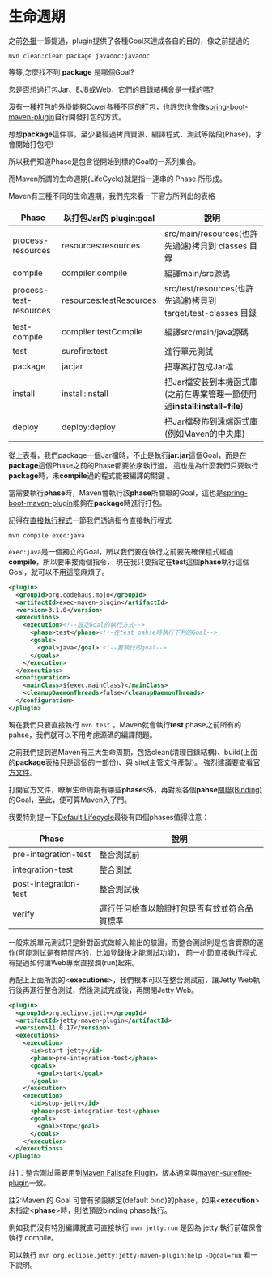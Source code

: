 # 生命週期

之前[外掛](plugin.md)一節提過，plugin提供了各種Goal來達成各自的目的，像之前提過的

```shell
mvn clean:clean package javadoc:javadoc
```
等等,怎麼找不到 **package** 是哪個Goal?

您是否想過打包Jar、EJB或Web，它們的目錄結構會是一樣的嗎?

沒有一種打包的外掛能夠Cover各種不同的打包，也許您也會像[spring-boot-maven-plugin](https://docs.spring.io/spring-boot/docs/current/maven-plugin/reference/htmlsingle/)自行開發打包的方式。

想想**package**這件事，至少要經過拷貝資源、編譯程式、測試等階段(Phase)，才會開始打包吧!

所以我們知道Phase是包含從開始到標的Goal的一系列集合。

而Maven所謂的生命週期(LifeCycle)就是指一連串的 Phase 所形成。

Maven有三種不同的生命週期，我們先來看一下官方所列出的表格

|Phase |以打包Jar的 plugin:goal  | 說明 |
| --- | --- | --- |
|process-resources | resources:resources | src/main/resources(也許先過濾)拷貝到 classes 目錄 |
|compile | compiler:compile | 編譯main/src源碼 |
|process-test-resources | resources:testResources | src/test/resources(也許先過濾)拷貝到 target/test-classes 目錄 |
|test-compile | compiler:testCompile | 編譯src/main/java源碼 |
|test | surefire:test | 進行單元測試 |
|package | jar:jar | 把專案打包成Jar檔 |
|install | install:install | 把Jar檔安裝到本機函式庫(之前在專案管理一節使用過**install:install-file**) |
|deploy | deploy:deploy | 把Jar檔發佈到遠端函式庫(例如Maven的中央庫) |

從上表看，我們package一個Jar檔時，不止是執行**jar:jar**這個Goal，而是在**package**這個Phase之前的Phase都要依序執行過，
這也是為什麼我們只要執行**package**時，未**compile**過的程式能被編譯的關鍵    。

當需要執行**phase**時，Maven會執行該**phase**所關聯的Goal，這也是[spring-boot-maven-plugin](https://docs.spring.io/spring-boot/docs/current/maven-plugin/reference/htmlsingle/)能夠在**package**時進行打包。

記得在[直接執行程式](runDirect.md)一節我們透過指令直接執行程式

```shell
mvn compile exec:java
```

`exec:java`是一個獨立的Goal，所以我們要在執行之前要先確保程式經過**compile**，所以要串接兩個指令，
現在我只要指定在**test**這個**phase**執行這個Goal，就可以不用這麼麻煩了。

```xml
<plugin>
  <groupId>org.codehaus.mojo</groupId>
  <artifactId>exec-maven-plugin</artifactId>
  <version>3.1.0</version>
  <executions>
    <execution><!--設定Goal的執行方式-->
      <phase>test</phase><!--在test pahse時執行下列的Goal-->
      <goals>
        <goal>java</goal> <!--要執行的goal-->
      </goals>
    </execution>
  </executions>
  <configuration>
    <mainClass>${exec.mainClass}</mainClass>
    <cleanupDaemonThreads>false</cleanupDaemonThreads>
  </configuration>
</plugin>
```
現在我們只要直接執行 `mvn test` ，Maven就會執行**test** phase之前所有的pahse，我們就可以不用考慮源碼的編譯問題。

之前我們提到過Maven有三大生命周期，包括clean(清理目錄結構)、build(上面的**package**表格只是這個的一部份)、與 site(主管文件產製)。
強烈建議要查看[官方文件](https://maven.apache.org/guides/introduction/introduction-to-the-lifecycle.html#lifecycle-reference)。

打開官方文件，瞭解生命周期有哪些**phase**s外，再對照各個**pahse**[關聯(Binding)](https://maven.apache.org/guides/introduction/introduction-to-the-lifecycle.html#built-in-lifecycle-bindings)的Goal，至此，便可算Maven入了門。

我要特別提一下[Default Lifecycle](https://maven.apache.org/guides/introduction/introduction-to-the-lifecycle.html#default-lifecycle)最後有四個phases值得注意：

|Phase | 說明 |
| --- | --- |
| pre-integration-test | 整合測試前 |
| integration-test | 整合測試 |
| post-integration-test | 整合測試後 |
| verify | 運行任何檢查以驗證打包是否有效並符合品質標準 |

一般來說單元測試只是針對函式做輸入輸出的驗證，而整合測試則是包含實際的運作(可能測試是有時間序的，比如登錄後才能測試功能)，
前一小節[直接執行程式](runDirect.md)有提過如何讓Web專案直接潤(run)起來。

再配上上面所說的&lt;**executions**&gt;，我們根本可以在整合測試前，讓Jetty Web執行後再進行整合測試，然後測試完成後，再關閉Jetty Web。

```xml
<plugin>
  <groupId>org.eclipse.jetty</groupId>
  <artifactId>jetty-maven-plugin</artifactId>
  <version>11.0.17</version>
  <executions>
    <execution>
      <id>start-jetty</id>
      <phase>pre-integration-test</phase>
      <goals>
        <goal>start</goal>
      </goals>
    </execution>
    <execution>
      <id>stop-jetty</id>
      <phase>post-integration-test</phase>
      <goals>
        <goal>stop</goal>
      </goals>
    </execution>
  </executions>
</plugin>
```
註1：整合測試需要用到[Maven Failsafe Plugin](https://maven.apache.org/surefire/maven-failsafe-plugin/)，版本通常與[maven-surefire-plugin](https://maven.apache.org/surefire/maven-surefire-plugin/)一致。

註2:Maven 的 Goal 可會有預設綁定(default bind)的phase，如果&lt;**execution**&gt;未指定&lt;**phase**&gt;時，則依預設binding phase執行。

  例如我們沒有特別編譯就直可直接執行 `mvn jetty:run` 是因為 jetty 執行前確保會執行 compile。

  可以執行 `mvn org.eclipse.jetty:jetty-maven-plugin:help -Dgoal=run` 看一下說明。
